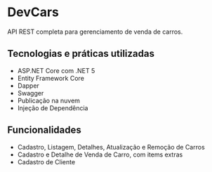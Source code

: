 # DevCars

API REST completa para gerenciamento de venda de carros.

## Tecnologias e práticas utilizadas

* ASP.NET Core com .NET 5
* Entity Framework Core
* Dapper
* Swagger
* Publicação na nuvem
* Injeção de Dependência


## Funcionalidades

* Cadastro, Listagem, Detalhes, Atualização e Remoção de Carros
* Cadastro e Detalhe de Venda de Carro, com items extras
* Cadastro de Cliente
